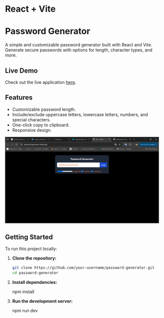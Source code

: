 # React + Vite

# Password Generator

A simple and customizable password generator built with React and Vite. Generate secure passwords with options for length, character types, and more.

## Live Demo

Check out the live application [here](https://password2generator.netlify.app/).

## Features

- Customizable password length.
- Include/exclude uppercase letters, lowercase letters, numbers, and special characters.
- One-click copy to clipboard.
- Responsive design.

![React-PasswordGenerator](https://github.com/rajmahto/React-PasswordGenerator/blob/main/Screenshot%20(212).png)


## Getting Started

To run this project locally:

1. **Clone the repository:**

   ```bash
   git clone https://github.com/your-username/password-generator.git
   cd password-generator
   
2. **Install dependencies:**

    npm install

3. **Run the development server:**

   npm run dev


